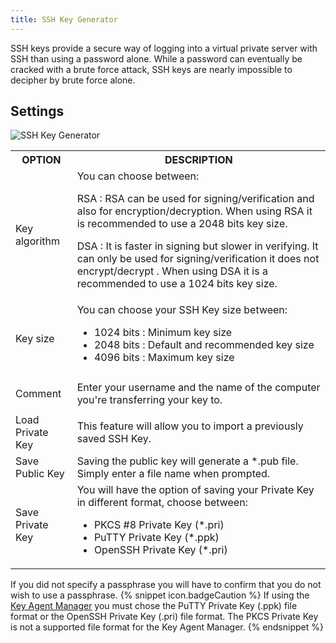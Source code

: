 ```yaml
---
title: SSH Key Generator
---
```

SSH keys provide a secure way of logging into a virtual private server with SSH than using a password alone. While a password can eventually be cracked with a brute force attack, SSH keys are nearly impossible to decipher by brute force alone. 

## Settings 

![SSH Key Generator](/img/en/rdm/windows/clip10864.png) 

<table>
	<tr>
		<th>
OPTION 
		</th>
		<th>
DESCRIPTION 
		</th>
	</tr>
	<tr>
		<td>
		
Key algorithm 
		</td>
		<td>
You can choose between:  

RSA : RSA can be used for signing/verification and also for encryption/decryption. When using RSA it is recommended to use a 2048 bits key size.  

DSA : It is faster in signing but slower in verifying. It can only be used for signing/verification it does not encrypt/decrypt . When using DSA it is a recommended to use a 1024 bits key size. 
		</td>
	</tr>
	<tr>
		<td>
Key size 
		</td>
		<td>
You can choose your SSH Key size between:  

* 1024 bits : Minimum key size  
* 2048 bits : Default and recommended key size  
* 4096 bits : Maximum key size  
		</td>
	</tr>
	<tr>
		<td>
Comment 
		</td>
		<td>
Enter your username and the name of the computer you're transferring your key to. 
		</td>
	</tr>
	<tr>
		<td>
Load Private Key 
		</td>
		<td>
This feature will allow you to import a previously saved SSH Key. 
		</td>
	</tr>
	<tr>
		<td>
Save Public Key 
		</td>
		<td>
Saving the public key will generate a *.pub file. Simply enter a file name when prompted. 
		</td>
	</tr>
	<tr>
		<td>
Save Private Key 
		</td>
		<td>
You will have the option of saving your Private Key in different format, choose between: 

* PKCS #8 Private Key (*.pri) 
* PuTTY Private Key (*.ppk) 
* OpenSSH Private Key (*.pri) 
		</td>
	</tr>
</table>

If you did not specify a passphrase you will have to confirm that you do not wish to use a passphrase. 
{% snippet icon.badgeCaution %} 
If using the [Key Agent Manager](/rdm/windows/commands/tools/tools/key-agent-manager/) you must chose the PuTTY Private Key (.ppk) file format or the OpenSSH Private Key (.pri) file format. The PKCS Private Key is not a supported file format for the Key Agent Manager. 
{% endsnippet %}
 

